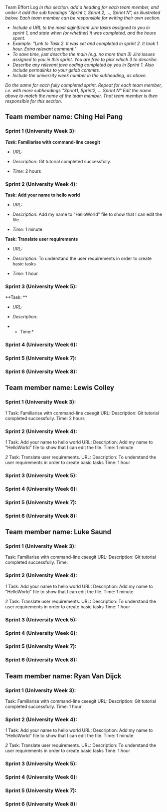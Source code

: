 Team Effort Log
*In this section, add a heading for each team member, and under it add the sub headings "Sprint 1, Sprint 2, ..., Sprint N", as illustrated below.  Each team member can be responsible for writing their own section.*
* *Include a URL to the most siginificant Jira tasks assigned to you in sprint 1, and state when (or whether) it was completed, and the hours spent.*
* *Example: "Link to Task 2.  It was set and completed in sprint 2.  It took 1 hour.  Extra relevant comment."*
* *To save time, just describe the main (e.g. no more than 3) Jira issues assigned to you in this sprint. You are free to pick which 3 to describe.*
* *Describe any relevant java coding completed by you in Sprint 1.  Also include permalinks to your gitlab commits.*
* *Include the university week number in the subheading, as above.*

*Do the same for each fully completed sprint.*
*Repeat for each team member, i.e. with more subheadings "Sprint1, Sprint2, ... Sprint N"*
*Edit the name above to match the name of the team member.  That team member is then responsible for this section.*

## Team member name: Ching Hei Pang  

###  Sprint 1 (University Week 3):

***Task:* Familiarise with command-line cseegit** 
* *URL:*

* *Description:* Git tutorial completed successfully. 

* *Time:* 2 hours

###  Sprint 2 (University Week 4):


**Task: Add your name to hello world**

*  *URL:*

*  *Description:*  Add my name to "HelloWorld" file to show that I can edit the file.

*  *Time:* 1 minute

**Task: Translate user requirements**

*  *URL:*

*  *Description:*  To understand the user requirements in order to create basic tasks

*  *Time:* 1 hour

###  Sprint 3 (University Week 5):

**Task: **

*  *URL:*

*  *Description:*  

* * Time:* 

###  Sprint 4 (University Week 6):

###  Sprint 5 (University Week 7):

###  Sprint 6 (University Week 8):

## Team member name:  Lewis Colley

###  Sprint 1 (University Week 3):

*1*
Task: Familiarise with command-line cseegit
URL:
Description: Git tutorial completed successfully. 
Time: 2 hours

###  Sprint 2 (University Week 4):

*1*
Task: Add your name to hello world
URL:
Description:  Add my name to "HelloWorld" file to show that I can edit the file.
Time: 1 minute

*2*
Task: Translate user requirements.
URL:
Description:  To understand the user requirements in order to create basic tasks
Time: 1 hour
###  Sprint 3 (University Week 5):
###  Sprint 4 (University Week 6):
###  Sprint 5 (University Week 7):
###  Sprint 6 (University Week 8):



## Team member name:  Luke Saund

###  Sprint 1 (University Week 3):

Task: Familiarise with command-line cseegit
URL:
Description: Git tutorial completed successfully. 
Time:

###  Sprint 2 (University Week 4):

*1*
Task: Add your name to hello world
URL:
Description:  Add my name to "HelloWorld" file to show that I can edit the file.
Time: 1 minute

*2*
Task: Translate user requirements.
URL:
Description:  To understand the user requirements in order to create basic tasks
Time: 1 hour

###  Sprint 3 (University Week 5):
###  Sprint 4 (University Week 6):
###  Sprint 5 (University Week 7):
###  Sprint 6 (University Week 8):


## Team member name:  Ryan Van Dijck

###  Sprint 1 (University Week 3):

Task: Familiarise with command-line cseegit
URL:
Description: Git tutorial completed successfully. 
Time: 1 hour

###  Sprint 2 (University Week 4):

*1*
Task: Add your name to hello world
URL:
Description:  Add my name to "HelloWorld" file to show that I can edit the file.
Time: 1 minute

*2*
Task: Translate user requirements.
URL:
Description:  To understand the user requirements in order to create basic tasks
Time: 1 hour

###  Sprint 3 (University Week 5):
###  Sprint 4 (University Week 6):
###  Sprint 5 (University Week 7):
###  Sprint 6 (University Week 8):
